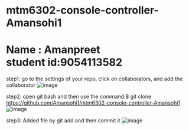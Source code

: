 # mtm6302-console-controller-Amansohi1
<h1>Name : Amanpreet <br> student id:9054113582</h1>

step1: go to the settings of your repo, click on collaborators, and add the collaborator
![image](https://github.com/Amansohi1/mtm6302-console-controller-Amansohi1/assets/133885565/595c85ae-2b9c-46ef-ab46-2a2dab561586)

step2: open git bash and then use the command:$ git clone https://github.com/Amansohi1/mtm6302-console-controller-Amansohi1
![image](https://github.com/Amansohi1/mtm6302-console-controller-Amansohi1/assets/133885565/a6a307b4-3861-4f25-a43e-d43290c46a76)

step3: Added file by git add and then commit it
![image](https://github.com/Amansohi1/mtm6302-console-controller-Amansohi1/assets/133885565/d432ce64-453f-4e7b-8cca-5977e57c0291)
